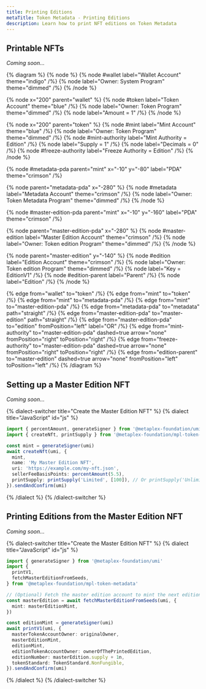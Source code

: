 ```yaml
---
title: Printing Editions
metaTitle: Token Metadata - Printing Editions
description: Learn how to print NFT editions on Token Metadata
---
```


## Printable NFTs

_Coming soon..._

{% diagram %}
{% node %}
{% node #wallet label="Wallet Account" theme="indigo" /%}
{% node label="Owner: System Program" theme="dimmed" /%}
{% /node %}

{% node x="200" parent="wallet" %}
{% node #token label="Token Account" theme="blue" /%}
{% node label="Owner: Token Program" theme="dimmed" /%}
{% node label="Amount = 1" /%}
{% /node %}

{% node x="200" parent="token" %}
{% node #mint label="Mint Account" theme="blue" /%}
{% node label="Owner: Token Program" theme="dimmed" /%}
{% node #mint-authority label="Mint Authority = Edition" /%}
{% node label="Supply = 1" /%}
{% node label="Decimals = 0" /%}
{% node #freeze-authority label="Freeze Authority = Edition" /%}
{% /node %}

{% node #metadata-pda parent="mint" x="-10" y="-80" label="PDA" theme="crimson" /%}

{% node parent="metadata-pda" x="-280" %}
{% node #metadata label="Metadata Account" theme="crimson" /%}
{% node label="Owner: Token Metadata Program" theme="dimmed" /%}
{% /node %}

{% node #master-edition-pda parent="mint" x="-10" y="-160" label="PDA" theme="crimson" /%}

{% node parent="master-edition-pda" x="-280" %}
{% node #master-edition label="Master Edition Account" theme="crimson" /%}
{% node label="Owner: Token edition Program" theme="dimmed" /%}
{% /node %}

{% node parent="master-edition" y="-140" %}
{% node #edition label="Edition Account" theme="crimson" /%}
{% node label="Owner: Token edition Program" theme="dimmed" /%}
{% node label="Key = EditionV1" /%}
{% node #edition-parent label="Parent" /%}
{% node label="Edition" /%}
{% /node %}

{% edge from="wallet" to="token" /%}
{% edge from="mint" to="token" /%}
{% edge from="mint" to="metadata-pda" /%}
{% edge from="mint" to="master-edition-pda" /%}
{% edge from="metadata-pda" to="metadata" path="straight" /%}
{% edge from="master-edition-pda" to="master-edition" path="straight" /%}
{% edge from="master-edition-pda" to="edition" fromPosition="left" label="OR" /%}
{% edge from="mint-authority" to="master-edition-pda" dashed=true arrow="none" fromPosition="right" toPosition="right" /%}
{% edge from="freeze-authority" to="master-edition-pda" dashed=true arrow="none" fromPosition="right" toPosition="right" /%}
{% edge from="edition-parent" to="master-edition" dashed=true arrow="none" fromPosition="left" toPosition="left" /%}
{% /diagram %}

## Setting up a Master Edition NFT

_Coming soon..._

{% dialect-switcher title="Create the Master Edition NFT" %}
{% dialect title="JavaScript" id="js" %}

```ts
import { percentAmount, generateSigner } from '@metaplex-foundation/umi'
import { createNft, printSupply } from '@metaplex-foundation/mpl-token-metadata'

const mint = generateSigner(umi)
await createNft(umi, {
  mint,
  name: 'My Master Edition NFT',
  uri: 'https://example.com/my-nft.json',
  sellerFeeBasisPoints: percentAmount(5.5),
  printSupply: printSupply('Limited', [100]), // Or printSupply('Unlimited')
}).sendAndConfirm(umi)
```

{% /dialect %}
{% /dialect-switcher %}

## Printing Editions from the Master Edition NFT

_Coming soon..._

{% dialect-switcher title="Create the Master Edition NFT" %}
{% dialect title="JavaScript" id="js" %}

```ts
import { generateSigner } from '@metaplex-foundation/umi'
import {
  printV1,
  fetchMasterEditionFromSeeds,
} from '@metaplex-foundation/mpl-token-metadata'

// (Optional) Fetch the master edition account to mint the next edition number.
const masterEdition = await fetchMasterEditionFromSeeds(umi, {
  mint: masterEditionMint,
})

const editionMint = generateSigner(umi)
await printV1(umi, {
  masterTokenAccountOwner: originalOwner,
  masterEditionMint,
  editionMint,
  editionTokenAccountOwner: ownerOfThePrintedEdition,
  editionNumber: masterEdition.supply + 1n,
  tokenStandard: TokenStandard.NonFungible,
}).sendAndConfirm(umi)
```

{% /dialect %}
{% /dialect-switcher %}
